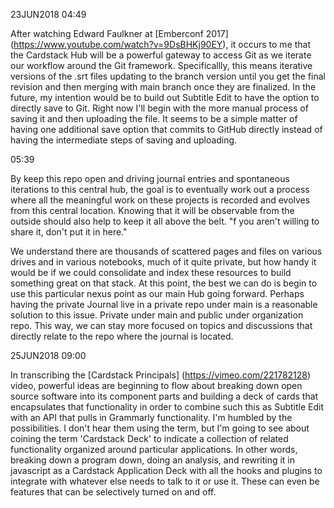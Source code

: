 23JUN2018 04:49

After watching Edward Faulkner at [Emberconf 2017] (https://www.youtube.com/watch?v=9DsBHKj90EY), it occurs to me that the Cardstack Hub will be a powerful gateway to access Git as we iterate our workflow around the Git framework. Specificallly, this means iterative versions of the .srt files updating to the branch version until you get the final revision and then merging with main branch once they are finalized. In the future, my intention would be to build out Subtitle Edit to have the option to directly save to Git. Right now I'll begin with the more manual process of saving it and then uploading the file. It seems to be a simple matter of having one additional save option that commits to GitHub directly instead of having the intermediate steps of saving and uploading. 

05:39

By keep this repo open and driving journal entries and spontaneous iterations to this central hub, the goal is to eventually work out a process where all the meaningful work on these projects is recorded and evolves from this central location. Knowing that it will be observable from the outside should also help to keep it all above the belt. "f you aren't willing to share it, don't put it in here."

We understand there are thousands of scattered pages and files on various drives and in various notebooks, much of it quite private, but how handy it would be if we could consolidate and index these resources to build something great on that stack. At this point, the best we can do is begin to use this particular nexus point as our main Hub going forward. Perhaps having the private Journal live in a private repo under main is a reasonable solution to this issue. Private under main and public under organization repo. This way, we can stay more focused on topics and discussions that directly relate to the repo where the journal is located.

25JUN2018 09:00

In transcribing the [Cardstack Principals] (https://vimeo.com/221782128) video, powerful ideas are beginning to flow about breaking down open source software into its component parts and building a deck of cards that encapsulates that functionality in order to combine such this as Subtitle Edit with an API that pulls in Grammarly functionality. I'm humbled by the possibilities. I don't hear them using the term, but I'm going to see about coining the term 'Cardstack Deck' to indicate a collection of related functionality organized around particular applications. In other words, breaking down a program down, doing an analysis, and rewriting it in javascript as a Cardstack Application Deck with all the hooks and plugins to integrate with whatever else needs to talk to it or use it. These can even be features that can be selectively turned on and off.
